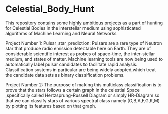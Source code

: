 # Celestial_Body_Hunt
This repository contains some highly ambitious projects as a part of hunting for Celestial Bodies in the interstellar medium using sophisticated algorithms of Machine Learning and Neural Networks

Project Number 1: Pulsar_star_prediction: Pulsars are a rare type of Neutron star that produce radio emission detectable here on Earth. They are of considerable scientific interest as probes of space-time, the inter-stellar medium, and states of matter. Machine learning tools are now being used to automatically label pulsar candidates to facilitate rapid analysis. Classification systems in particular are being widely adopted,which treat the candidate data sets as binary classification problems. 


Project Number 2: The purpose of making this multiclass classification is to prove that the stars follows a certain graph in the celestial Space ,specifically called Hertzsprung-Russell Diagram or simply HR-Diagram so that we can classify stars of various spectral class namely (O,B,A,F,G,K,M) by plotting its features based on that graph.
